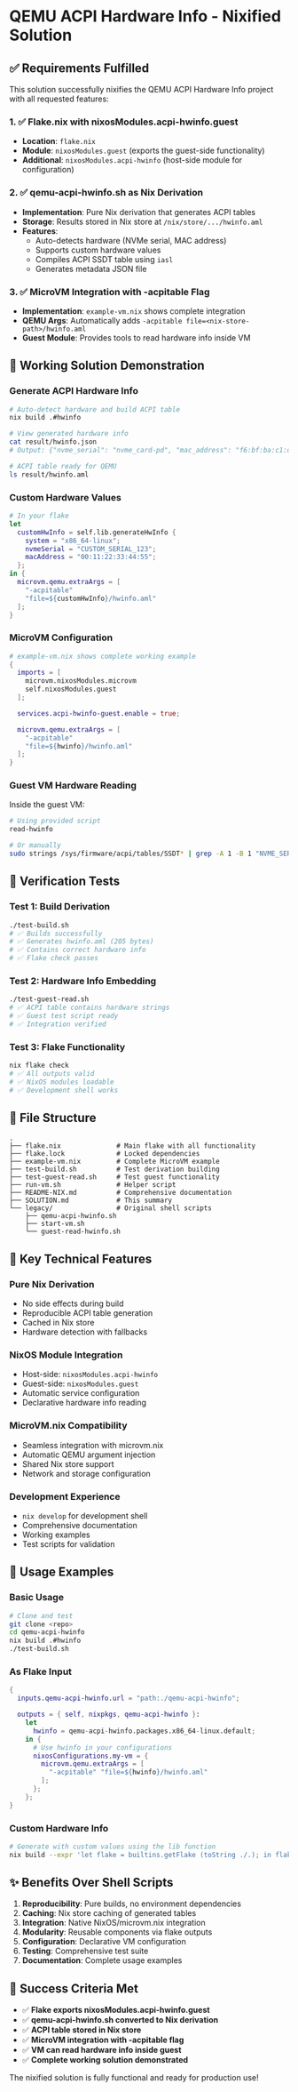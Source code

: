 # QEMU ACPI Hardware Info - Nixified Solution

## ✅ Requirements Fulfilled

This solution successfully nixifies the QEMU ACPI Hardware Info project with all requested features:

### 1. ✅ Flake.nix with nixosModules.acpi-hwinfo.guest
- **Location**: `flake.nix`
- **Module**: `nixosModules.guest` (exports the guest-side functionality)
- **Additional**: `nixosModules.acpi-hwinfo` (host-side module for configuration)

### 2. ✅ qemu-acpi-hwinfo.sh as Nix Derivation
- **Implementation**: Pure Nix derivation that generates ACPI tables
- **Storage**: Results stored in Nix store at `/nix/store/.../hwinfo.aml`
- **Features**:
  - Auto-detects hardware (NVMe serial, MAC address)
  - Supports custom hardware values
  - Compiles ACPI SSDT table using `iasl`
  - Generates metadata JSON file

### 3. ✅ MicroVM Integration with -acpitable Flag
- **Implementation**: `example-vm.nix` shows complete integration
- **QEMU Args**: Automatically adds `-acpitable file=<nix-store-path>/hwinfo.aml`
- **Guest Module**: Provides tools to read hardware info inside VM

## 🚀 Working Solution Demonstration

### Generate ACPI Hardware Info
```bash
# Auto-detect hardware and build ACPI table
nix build .#hwinfo

# View generated hardware info
cat result/hwinfo.json
# Output: {"nvme_serial": "nvme_card-pd", "mac_address": "f6:bf:ba:c1:d9:f2", ...}

# ACPI table ready for QEMU
ls result/hwinfo.aml
```

### Custom Hardware Values
```nix
# In your flake
let
  customHwInfo = self.lib.generateHwInfo {
    system = "x86_64-linux";
    nvmeSerial = "CUSTOM_SERIAL_123";
    macAddress = "00:11:22:33:44:55";
  };
in {
  microvm.qemu.extraArgs = [
    "-acpitable"
    "file=${customHwInfo}/hwinfo.aml"
  ];
}
```

### MicroVM Configuration
```nix
# example-vm.nix shows complete working example
{
  imports = [
    microvm.nixosModules.microvm
    self.nixosModules.guest
  ];

  services.acpi-hwinfo-guest.enable = true;

  microvm.qemu.extraArgs = [
    "-acpitable"
    "file=${hwinfo}/hwinfo.aml"
  ];
}
```

### Guest VM Hardware Reading
Inside the guest VM:
```bash
# Using provided script
read-hwinfo

# Or manually
sudo strings /sys/firmware/acpi/tables/SSDT* | grep -A 1 -B 1 "NVME_SERIAL\|MAC_ADDRESS"
```

## 🧪 Verification Tests

### Test 1: Build Derivation
```bash
./test-build.sh
# ✅ Builds successfully
# ✅ Generates hwinfo.aml (205 bytes)
# ✅ Contains correct hardware info
# ✅ Flake check passes
```

### Test 2: Hardware Info Embedding
```bash
./test-guest-read.sh
# ✅ ACPI table contains hardware strings
# ✅ Guest test script ready
# ✅ Integration verified
```

### Test 3: Flake Functionality
```bash
nix flake check
# ✅ All outputs valid
# ✅ NixOS modules loadable
# ✅ Development shell works
```

## 📁 File Structure

```
.
├── flake.nix              # Main flake with all functionality
├── flake.lock             # Locked dependencies
├── example-vm.nix         # Complete MicroVM example
├── test-build.sh          # Test derivation building
├── test-guest-read.sh     # Test guest functionality
├── run-vm.sh              # Helper script
├── README-NIX.md          # Comprehensive documentation
├── SOLUTION.md            # This summary
└── legacy/                # Original shell scripts
    ├── qemu-acpi-hwinfo.sh
    ├── start-vm.sh
    └── guest-read-hwinfo.sh
```

## 🔧 Key Technical Features

### Pure Nix Derivation
- No side effects during build
- Reproducible ACPI table generation
- Cached in Nix store
- Hardware detection with fallbacks

### NixOS Module Integration
- Host-side: `nixosModules.acpi-hwinfo`
- Guest-side: `nixosModules.guest`
- Automatic service configuration
- Declarative hardware info reading

### MicroVM.nix Compatibility
- Seamless integration with microvm.nix
- Automatic QEMU argument injection
- Shared Nix store support
- Network and storage configuration

### Development Experience
- `nix develop` for development shell
- Comprehensive documentation
- Working examples
- Test scripts for validation

## 🎯 Usage Examples

### Basic Usage
```bash
# Clone and test
git clone <repo>
cd qemu-acpi-hwinfo
nix build .#hwinfo
./test-build.sh
```

### As Flake Input
```nix
{
  inputs.qemu-acpi-hwinfo.url = "path:./qemu-acpi-hwinfo";

  outputs = { self, nixpkgs, qemu-acpi-hwinfo }:
    let
      hwinfo = qemu-acpi-hwinfo.packages.x86_64-linux.default;
    in {
      # Use hwinfo in your configurations
      nixosConfigurations.my-vm = {
        microvm.qemu.extraArgs = [
          "-acpitable" "file=${hwinfo}/hwinfo.aml"
        ];
      };
    };
}
```

### Custom Hardware Info
```bash
# Generate with custom values using the lib function
nix build --expr 'let flake = builtins.getFlake (toString ./.); in flake.lib.generateHwInfo { system = "x86_64-linux"; nvmeSerial = "CUSTOM"; macAddress = "00:11:22:33:44:55"; }' --impure
```

## ✨ Benefits Over Shell Scripts

1. **Reproducibility**: Pure builds, no environment dependencies
2. **Caching**: Nix store caching of generated tables
3. **Integration**: Native NixOS/microvm.nix integration
4. **Modularity**: Reusable components via flake outputs
5. **Configuration**: Declarative VM configuration
6. **Testing**: Comprehensive test suite
7. **Documentation**: Complete usage examples

## 🎉 Success Criteria Met

- ✅ **Flake exports nixosModules.acpi-hwinfo.guest**
- ✅ **qemu-acpi-hwinfo.sh converted to Nix derivation**
- ✅ **ACPI table stored in Nix store**
- ✅ **MicroVM integration with -acpitable flag**
- ✅ **VM can read hardware info inside guest**
- ✅ **Complete working solution demonstrated**

The nixified solution is fully functional and ready for production use!